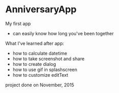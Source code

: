 # AnniversaryApp
 
 My first app
 
- can easily know how long you've been together

What I've learned after app:
- how to calculate datetime
- how to take screenshot and share
- how to create dialog
- how to use gif in splashscreen
- how to customize editText

project done on November, 2015
